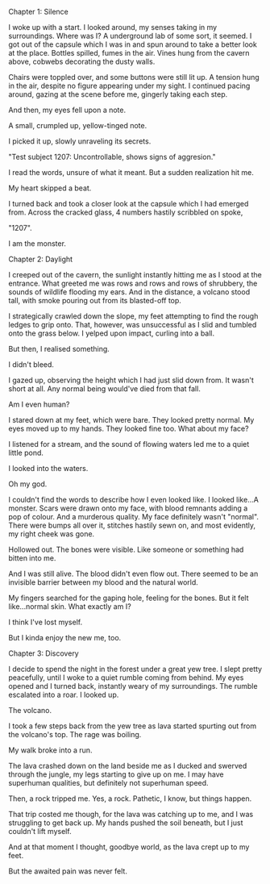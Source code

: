 Chapter 1: Silence

I woke up with a start.
I looked around, my senses taking in my surroundings. Where was I? A underground lab of some sort, it seemed. 
I got out of the capsule which I was in and spun around to take a better look at the place. Bottles spilled, fumes in the air. Vines hung from the cavern above, cobwebs decorating the dusty walls.

Chairs were toppled over, and some buttons were still lit up. A tension hung in the air, despite no figure appearing under my sight. 
I continued pacing around, gazing at the scene before me, gingerly taking each step. 

And then, my eyes fell upon a note.

A small, crumpled up, yellow-tinged note.

I picked it up, slowly unraveling its secrets.

"Test subject 1207: Uncontrollable, shows signs of aggresion." 

I read the words, unsure of what it meant.
But a sudden realization hit me.

My heart skipped a beat.

I turned back and took a closer look at the capsule which I had emerged from.
Across the cracked glass, 4 numbers hastily scribbled on spoke,

"1207".

I am the monster. 

Chapter 2: Daylight

I creeped out of the cavern, the sunlight instantly hitting me as I stood at the entrance. What greeted me was rows and rows and rows of shrubbery, the sounds of wildlife flooding my ears. And in the distance, a volcano stood tall, with smoke pouring out from its blasted-off top. 

I strategically crawled down the slope, my feet attempting to find the rough ledges to grip onto. That, however, was unsuccessful as I slid and tumbled onto the grass below. I yelped upon impact, curling into a ball. 

But then, I realised something. 

I didn't bleed. 

I gazed up, observing the height which I had just slid down from. It wasn't short at all. Any normal being would've died from that fall. 

Am I even human?

I stared down at my feet, which were bare. They looked pretty normal. My eyes moved up to my hands. They looked fine too. What about my face?

I listened for a stream, and the sound of flowing waters led me to a quiet little pond.

I looked into the waters.

Oh my god.

I couldn't find the words to describe how I even looked like. I looked like...A monster. Scars were drawn onto my face, with blood remnants adding a pop of colour.
And a murderous quality.
My face definitely wasn't "normal". There were bumps all over it, stitches hastily sewn on, and most evidently, my right cheek was gone.

Hollowed out. The bones were visible. Like someone or something had bitten into me.

And I was still alive. The blood didn't even flow out. There seemed to be an invisible barrier between my blood and the natural world. 

My fingers searched for the gaping hole, feeling for the bones. But it felt like...normal skin. What exactly am I?

I think I've lost myself.

But I kinda enjoy the new me, too.

Chapter 3: Discovery

I decide to spend the night in the forest under a great yew tree. I slept pretty peacefully, until I woke to a quiet rumble coming from behind. My eyes opened and I turned back, instantly weary of my surroundings. The rumble escalated into a roar. I looked up.

The volcano.

I took a few steps back from the yew tree as lava started spurting out from the volcano's top. The rage was boiling.

My walk broke into a run.

The lava crashed down on the land beside me as I ducked and swerved through the jungle, my legs starting to give up on me. I may have superhuman qualities, but definitely not superhuman speed. 

Then, a rock tripped me. Yes, a rock. Pathetic, I know, but things happen.

That trip costed me though, for the lava was catching up to me, and I was struggling to get back up. My hands pushed the soil beneath, but I just couldn't lift myself. 

And at that moment I thought, goodbye world, as the lava crept up to my feet.

But the awaited pain was never felt.
